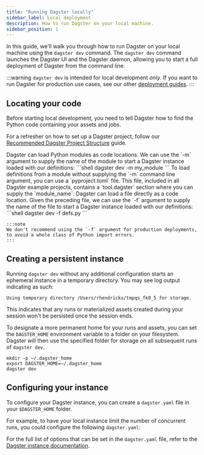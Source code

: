 ```yaml
---
title: "Running Dagster locally"
sidebar_label: Local deployment
description: How to run Dagster on your local machine.
sidebar_position: 1
---
```


In this guide, we'll walk you through how to run Dagster on your local machine using the `dagster dev` command.  The `dagster dev` command launches the Dagster UI and the Dagster daemon, allowing you to start a full deployment of Dagster from the command line.

:::warning
`dagster dev` is intended for local development _only_. If you want to run Dagster for production use cases, see our other [deployment guides](/guides/deploy/deployment-options/index.md).
:::

## Locating your code

Before starting local development, you need to tell Dagster how to find the Python code containing your assets and jobs.

For a refresher on how to set up a Dagster project, follow our [Recommended Dagster Project Structure](/todo) guide.

<Tabs>
  <TabItem value="module" label="From a module">
    Dagster can load Python modules as code locations.
    <CodeExample filePath="guides/tbd/definitions.py" language="python" title="my_module/__init__.py" />
    We can use the `-m` argument to supply the name of the module to start a Dagster instance loaded with our definitions:
    ```shell
    dagster dev -m my_module
    ```

  </TabItem>
  <TabItem value="without-args" label="Without command line arguments">
    To load definitions from a module without supplying the `-m` command line argument, you can use a `pyproject.toml` file. This file, included in all Dagster example projects, contains a `tool.dagster` section where you can supply the `module_name`:
    <CodeExample filePath="guides/tbd/pyproject.toml" language="toml" title="pyproject.toml" />


  </TabItem>
  <TabItem value="file" label="From a file">
    Dagster can load a file directly as a code location.
    <CodeExample filePath="guides/tbd/definitions.py" language="python" title="definitions.py" />
    Given the preceding file, we can use the `-f` argument to supply the name of the file to start a Dagster instance loaded with our definitions:
    ```shell
    dagster dev -f defs.py
    ```

    :::note
    We don't recommend using the `-f` argument for production deployments, to avoid a whole class of Python import errors.
    :::

  </TabItem>
</Tabs>

## Creating a persistent instance

Running `dagster dev` without any additional configuration starts an ephemeral instance in a temporary directory.  You may see log output indicating as such:
```shell
Using temporary directory /Users/rhendricks/tmpqs_fk8_5 for storage.
```
This indicates that any runs or materialized assets created during your session won't be persisted once the session ends.

To designate a more permanent home for your runs and assets, you can set the `DAGSTER_HOME` environment variable to a folder on your filesystem. Dagster will then use the specified folder for storage on all subsequent runs of `dagster dev`.

```shell
mkdir -p ~/.dagster_home
export DAGSTER_HOME=~/.dagster_home
dagster dev
```

## Configuring your instance

To configure your Dagster instance, you can create a `dagster.yaml` file in your `$DAGSTER_HOME` folder.

For example, to have your local instance limit the number of concurrent runs, you could configure the following `dagster.yaml`:
    <CodeExample filePath="guides/tbd/dagster.yaml" language="yaml" title="~/.dagster_home/dagster.yaml" />


For the full list of options that can be set in the `dagster.yaml` file, refer to the [Dagster instance documentation](/guides/deploy/dagster-instance-configuration).


